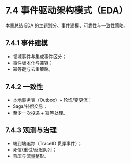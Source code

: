 # 7.4 事件驱动架构模式（EDA）

本章总结 EDA 的主题划分、事件建模、可靠性与一致性策略。

## 7.4.1 事件建模

- 领域事件与集成事件区分；
- 事件版本化与兼容；
- 幂等键与去重策略。

## 7.4.2 一致性

- 本地事务表（Outbox）+ 轮询/变更流；
- Saga/补偿交易；
- 至少一次投递 + 幂等处理。

## 7.4.3 观测与治理

- 端到端追踪（TraceID 贯穿事件）；
- 死信/重试/延迟队列；
- 背压与流量整形。
